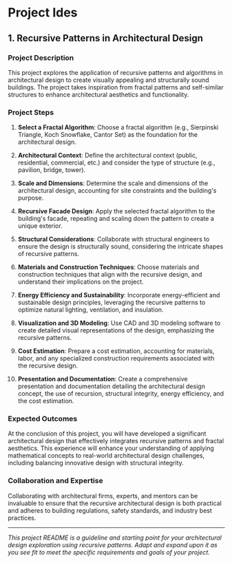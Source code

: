 # Project Ides


## 1. Recursive Patterns in Architectural Design

### Project Description

This project explores the application of recursive patterns and algorithms in architectural design to create visually appealing and structurally sound buildings. The project takes inspiration from fractal patterns and self-similar structures to enhance architectural aesthetics and functionality.

### Project Steps

1. **Select a Fractal Algorithm**: Choose a fractal algorithm (e.g., Sierpinski Triangle, Koch Snowflake, Cantor Set) as the foundation for the architectural design.

2. **Architectural Context**: Define the architectural context (public, residential, commercial, etc.) and consider the type of structure (e.g., pavilion, bridge, tower).

3. **Scale and Dimensions**: Determine the scale and dimensions of the architectural design, accounting for site constraints and the building's purpose.

4. **Recursive Facade Design**: Apply the selected fractal algorithm to the building's facade, repeating and scaling down the pattern to create a unique exterior.

5. **Structural Considerations**: Collaborate with structural engineers to ensure the design is structurally sound, considering the intricate shapes of recursive patterns.

6. **Materials and Construction Techniques**: Choose materials and construction techniques that align with the recursive design, and understand their implications on the project.

7. **Energy Efficiency and Sustainability**: Incorporate energy-efficient and sustainable design principles, leveraging the recursive patterns to optimize natural lighting, ventilation, and insulation.

8. **Visualization and 3D Modeling**: Use CAD and 3D modeling software to create detailed visual representations of the design, emphasizing the recursive patterns.

9. **Cost Estimation**: Prepare a cost estimation, accounting for materials, labor, and any specialized construction requirements associated with the recursive design.

10. **Presentation and Documentation**: Create a comprehensive presentation and documentation detailing the architectural design concept, the use of recursion, structural integrity, energy efficiency, and the cost estimation.

### Expected Outcomes

At the conclusion of this project, you will have developed a significant architectural design that effectively integrates recursive patterns and fractal aesthetics. This experience will enhance your understanding of applying mathematical concepts to real-world architectural design challenges, including balancing innovative design with structural integrity.

### Collaboration and Expertise

Collaborating with architectural firms, experts, and mentors can be invaluable to ensure that the recursive architectural design is both practical and adheres to building regulations, safety standards, and industry best practices.

---

*This project README is a guideline and starting point for your architectural design exploration using recursive patterns. Adapt and expand upon it as you see fit to meet the specific requirements and goals of your project.*
